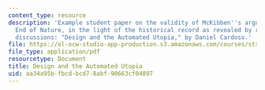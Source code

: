 ```yaml
---
content_type: resource
description: 'Example student paper on the validity of McKibben''s argument in The
  End of Nature, in the light of the historical record as revealed by readings and
  discussions: "Design and the Automated Utopia," by Daniel Cardoso.'
file: https://ol-ocw-studio-app-production.s3.amazonaws.com/courses/sts-464-technology-and-the-literary-imagination-spring-2008/aa34a95bfbcdbcd78abf90663cf04897_dcardoso_final.pdf
file_type: application/pdf
resourcetype: Document
title: Design and the Automated Utopia
uid: aa34a95b-fbcd-bcd7-8abf-90663cf04897
---
```

